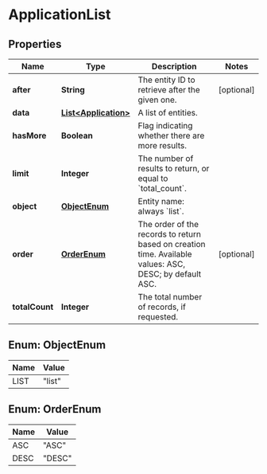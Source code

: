 
# ApplicationList

## Properties
Name | Type | Description | Notes
------------ | ------------- | ------------- | -------------
**after** | **String** | The entity ID to retrieve after the given one. |  [optional]
**data** | [**List&lt;Application&gt;**](Application.md) | A list of entities. | 
**hasMore** | **Boolean** | Flag indicating whether there are more results. | 
**limit** | **Integer** | The number of results to return, or equal to &#x60;total_count&#x60;. | 
**object** | [**ObjectEnum**](#ObjectEnum) | Entity name: always &#x60;list&#x60;. | 
**order** | [**OrderEnum**](#OrderEnum) | The order of the records to return based on creation time. Available values: ASC, DESC; by default ASC. |  [optional]
**totalCount** | **Integer** | The total number of records, if requested. | 


<a name="ObjectEnum"></a>
## Enum: ObjectEnum
Name | Value
---- | -----
LIST | &quot;list&quot;


<a name="OrderEnum"></a>
## Enum: OrderEnum
Name | Value
---- | -----
ASC | &quot;ASC&quot;
DESC | &quot;DESC&quot;



